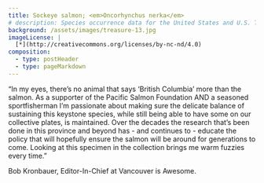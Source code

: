 ```yaml
---
title: Sockeye salmon; <em>Oncorhynchus nerka</em>
# description: Species occurrence data for the United States and U.S. Territories.
background: /assets/images/treasure-13.jpg
imageLicense: |
  [*](http://creativecommons.org/licenses/by-nc-nd/4.0)
composition:
  - type: postHeader
  - type: pageMarkdown
---
```


“In my eyes, there’s no animal that says ‘British Columbia’ more than the salmon. As a supporter of the Pacific Salmon Foundation AND a seasoned sportfisherman I’m passionate about making sure the delicate balance of sustaining this keystone species, while still being able to have some on our collective plates, is maintained. Over the decades the research that’s been done in this province and beyond has - and continues to - educate the policy that will hopefully ensure the salmon will be around for generations to come. Looking at this specimen in the collection brings me warm fuzzies every time.”

Bob Kronbauer, Editor-In-Chief at Vancouver is Awesome.